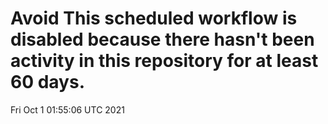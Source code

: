 # Avoid This scheduled workflow is disabled because there hasn't been activity in this repository for at least 60 days.
Fri Oct  1 01:55:06 UTC 2021
